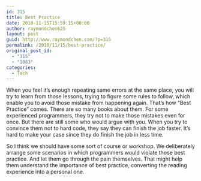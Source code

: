 ```yaml
---
id: 315
title: Best Practice
date: 2010-11-15T15:59:15+00:00
author: raymondchen625
layout: post
guid: http://www.raymondchen.com/?p=315
permalink: /2010/11/15/best-practice/
original_post_id:
  - "315"
  - "1083"
categories:
  - Tech
---
```

When you feel it&#8217;s enough repeating same errors at the same place, you will try to learn from those lessons, trying to figure some rules to follow, which enable you to avoid those mistake from happening again. That&#8217;s how &#8220;Best Practice&#8221; comes. There are so many books about them. For some experienced programmers, they try not to make those mistakes even for once. But there are still some who would argue with you. When you try to convince them not to hard code, they say they can finish the job faster. It&#8217;s hard to make your case since they do finish the job in less time.

So I think we should have some sort of course or workshop. We deliberately arrange some scenarios in which programmers would violate those best practice. And let them go through the pain themselves. That might help them understand the importance of best practice, converting the reading experience into a personal one.